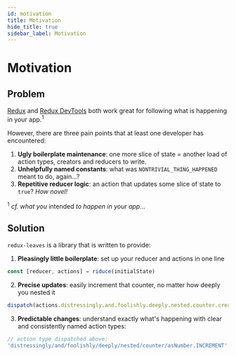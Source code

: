 ```yaml
---
id: motivation
title: Motivation
hide_title: true
sidebar_label: Motivation
---
```


# Motivation

## Problem

[Redux](https://redux.js.org/) and [Redux DevTools](https://github.com/zalmoxisus/redux-devtools-extension) both work great for following what is happening in your app.<sup>1</sup>

However, there are three pain points that at least one developer has encountered:

1. **Ugly boilerplate maintenance**: one more slice of state =  another load of action types, creators and reducers to write.
2. **Unhelpfully named constants**: what was `NONTRIVIAL_THING_HAPPENED` meant to do, again...?
3. **Repetitive reducer logic**: an action that updates some slice of state to `true`? *How novel!*

<sup>1</sup> *cf. what you* intended *to happen in your app...*

## Solution

`redux-leaves` is a library that is written to provide:

1. **Pleasingly little boilerplate**: set up your reducer and actions in one line
```js
const [reducer, actions] = riduce(initialState)
```

2. **Precise updates**: easily increment that counter, no matter how deeply you nested it
```js
dispatch(actions.distressingly.and.foolishly.deeply.nested.counter.create.increment(2))
```
3. **Predictable changes**: understand exactly what's happening with clear and consistently named action types:
```js
// action type dispatched above:
'distressingly/and/foolishly/deeply/nested/counter/asNumber.INCREMENT'
``` 
